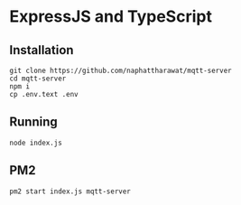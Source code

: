 # ExpressJS and TypeScript

## Installation

```
git clone https://github.com/naphattharawat/mqtt-server
cd mqtt-server
npm i
cp .env.text .env
```
## Running

```
node index.js
```

## PM2

```
pm2 start index.js mqtt-server
```

